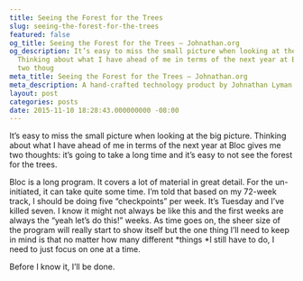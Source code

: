 ```yaml
---
title: Seeing the Forest for the Trees
slug: seeing-the-forest-for-the-trees
featured: false
og_title: Seeing the Forest for the Trees – Johnathan.org
og_description: It’s easy to miss the small picture when looking at the big picture.
  Thinking about what I have ahead of me in terms of the next year at Bloc gives me
  two thoug
meta_title: Seeing the Forest for the Trees – Johnathan.org
meta_description: A hand-crafted technology product by Johnathan Lyman
layout: post
categories: posts
date: 2015-11-10 18:28:43.000000000 -08:00
---
```


It’s easy to miss the small picture when looking at the big picture. Thinking about what I have ahead of me in terms of the next year at Bloc gives me two thoughts: it’s going to take a long time and it’s easy to not see the forest for the trees.

Bloc is a long program. It covers a lot of material in great detail. For the un-initiated, it can take quite some time. I’m told that based on my 72-week track, I should be doing five “checkpoints” per week. It’s Tuesday and I’ve killed seven. I know it might not always be like this and the first weeks are always the “yeah let’s do this!” weeks. As time goes on, the sheer size of the program will really start to show itself but the one thing I’ll need to keep in mind is that no matter how many different \*things \*I still have to do, I need to just focus on one at a time.

Before I know it, I’ll be done.

